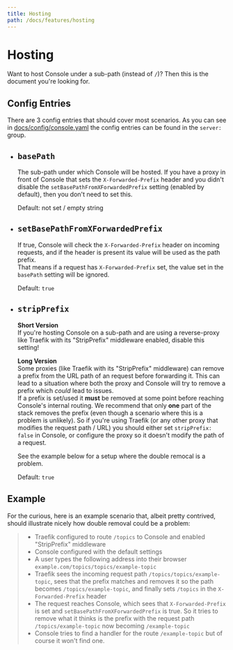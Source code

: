 ```yaml
---
title: Hosting
path: /docs/features/hosting
---
```


# Hosting

Want to host Console under a sub-path (instead of `/`)? Then this is the document you're looking for.

## Config Entries

There are 3 config entries that should cover most scenarios.
As you can see in [docs/config/console.yaml](../config/console.yaml) the config entries can be found in the `server:` group.

- `basePath`
    ---
    The sub-path under which Console will be hosted.
    If you have a proxy in front of Console that sets the `X-Forwarded-Prefix` header and you didn't disable the `setBasePathFromXForwardedPrefix` setting (enabled by default), then you don't need to set this.

    Default: not set / empty string

- `setBasePathFromXForwardedPrefix`  
    ---
    If true, Console will check the `X-Forwarded-Prefix` header on incoming requests, and if the header is present its value will be used as the path prefix.  
    That means if a request has `X-Forwarded-Prefix` set, the value set in the `basePath` setting will be ignored.

    Default: `true`

- `stripPrefix`  
    ---
    **Short Version**  
    If you're hosting Console on a sub-path and are using a reverse-proxy like Traefik with its "StripPrefix" middleware enabled, disable this setting!

    **Long Version**  
    Some proxies (like Traefik with its "StripPrefix" middleware) can remove a prefix from the URL path of an request before forwarding it. This can lead to a situation where both the proxy and Console will try to remove a prefix which *could* lead to issues.  
    If a prefix is set/used it **must** be removed at some point before reaching Console's internal routing. We recommend that only **one** part of the stack removes the prefix (even though a scenario where this is a problem is unlikely).
    So if you're using Traefik (or any other proxy that modifies the request path / URL) you should either set `stripPrefix: false` in Console, or configure the proxy so it doesn't modify the path of a request.

    See the example below for a setup where the double remocal is a problem.
  

    Default: `true`

## Example
For the curious, here is an example scenario that, albeit pretty contrived, should illustrate nicely how double removal could be a problem:

> - Traefik configured to route `/topics` to Console and enabled "StripPrefix" middleware
> - Console configured with the default settings
> - A user types the following address into their browser `example.com/topics/topics/example-topic`
> - Traefik sees the incoming request path `/topics/topics/example-topic`, sees that the prefix matches and removes it so the path becomes `/topics/example-topic`, and finally sets `/topics` in the `X-Forwarded-Prefix` header
> - The request reaches Console, which sees that `X-Forwarded-Prefix` is set and `setBasePathFromXForwardedPrefix` is true. So it tries to remove what it thinks is the prefix with the request path `/topics/example-topic` now becoming `/example-topic`
> - Console tries to find a handler for the route `/example-topic` but of course it won't find one.
